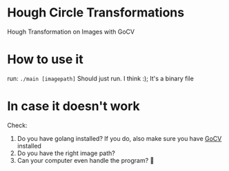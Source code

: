 # Hough Circle Transformations

Hough Transformation on Images with GoCV

# How to use it

run: `./main [imagepath]` Should just run. I think :); It's a binary file

# In case it doesn't work

Check:
1. Do you have golang installed? If you do, also make sure you have [GoCV](http://gocv.io/) installed
2. Do you have the right image path?
3. Can your computer even handle the program? 😬
